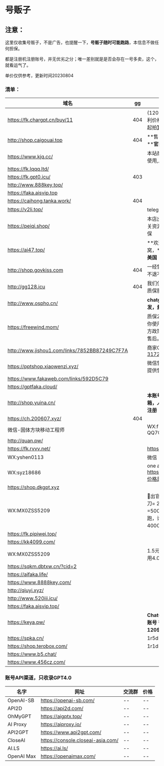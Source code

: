 # 号贩子

##  注意： 

这里仅收集号贩子，不是广告，也提醒一下，**号贩子随时可能跑路**，本信息不做任何担保。

都是注册机注册账号，并无优劣之分；唯一差别就是是否会存在一号多卖，这个，就看运气了。

单价仅供参考，更新时间20230804

###  清单：


| 域名                                          | gg   | 广告语                                                       | $5   | $120 |
| --------------------------------------------- | ---- | ------------------------------------------------------------ | ---- | ---- |
| https://fk.chargpt.cn/buy/11                  | 404  | (120刀Key)【限时福利价格1.6元/个，5个起拍】                  |      |      |
| http://shop.caigouai.top                      | 404  | **售出后，质保7天！****官网直登即可！**                      | ¥2   |      |
| https://www.kjq.cc/                           |      | 本站商品仅供学习测试使用,质保24小时                          | ¥2   |      |
| https://fk.lqqq.ltd/                          |      |                                                              | ¥3.2 |      |
| https://fk.gpt0.icu/                          | 403  |                                                              | ¥3   |      |
| http://www.888key.top/                        |      |                                                              | ¥2   | ¥50  |
| https://faka.aisvip.top                       |      |                                                              | ¥2.5 |      |
| https://caihong.tanka.work/                   | 404  |                                                              | ¥8   |      |
| https://v2li.top/                             |      | telegram客服                                                 | ¥2   |      |
| https://peiqi.shop/                           |      | 本店出售ChatGPT相关资源，低价实惠带质保                      | ¥20  |      |
| https://ai47.top/                             |      | **欢迎光临AI 佩奇小窝，****团队肉身在🇺🇸美国**                | ¥3   | ¥85  |
| http://shop.govkiss.com                       | 404  | 一经售出，非质量问题不退不换。                               |      |      |
| http://gg128.icu                              | 404  | 我们仅提供24小时的质保服务。                                 | ¥1.5 |      |
| http://www.ospho.cn/                          |      | **chatgpt账号支持批发，量大谈价格**                          | ¥2.8 | ¥45  |
| https://freewind.mom/                         |      | 质保24h首登，后续因你使用方式错误或是官方政策改变导致封号不售后。 | ¥3   |      |
| http://www.jishou1.com/links/7852BB87249C7F7A |      | 商家QQ：[317223337](http://wpa.qq.com/msgrd?v=1&uin=317223337&site=www.jishouwang.com&menu=yes') | ¥8   |      |
| https://pptshop.xiaowenzi.xyz/                |      | 微信售后群，扫码加入提供售后支持                             | ¥8   |      |
| https://www.fakaweb.com/links/592D5C79        |      |                                                              | ¥3   |      |
| https://gptfaka.cloud/                        |      |                                                              | ¥3   |      |
| http://shop.yuina.cn/                         |      | **本账号使用德国本地邮箱，人在德国家庭环境注册**             | ¥2   |      |
| https://ch.200607.xyz/                        | 404  |                                                              | ¥8   |      |
| 微信-固体方块移动工程师                       |      | WX:f25f91 QQ7041521                                          | ¥1   | ¥50  |
| http://quan.pw/                               |      |                                                              | ¥2   |      |
| https://fk.rvvv.net/                          |      | https://ka.rvvv.net/                                         | ¥1   | ¥20  |
| WX:yshen0113                                  |      | 微信                                                         | ¥1   | ¥25  |
| WX:syz18686                                   |      | one api https://api.dk666.cc/,价格是token 1:5                |      |      |
| https://shop.dkgpt.xyz                        |      |                                                              | ¥1   | ¥50  |
| WX:MX0ZSS5209                                 |      | 🎉出官方直连4.0，100刀=  250元，200刀=500元，2人跑跑跑，谁快谁就赚  ，40000转速 |      | ¥30  |
| https://fk.pipiwei.top/                       |      |                                                              | ¥5   | ¥45  |
| https://kk4099.com/                           |      |                                                              | ¥20  | ¥100 |
| WX:MX0ZSS5209                                 |      | 1.5元每刀，可免费试用4.0                                     |      | ¥30  |
| https://sqkm.dbtxw.cn/?cid=2                  |      |                                                              | ¥3   |      |
| https://aifaka.life/                          |      |                                                              | ¥1.5 | ¥30  |
| https://www.8888key.com/                      |      |                                                              | ¥1   | ¥50  |
| http://qiuyi.xyz/                             |      |                                                              | ¥8   | ¥48  |
| http://www.520iii.icu/                        |      |                                                              | ¥1   |      |
| https://faka.aisvip.top/                      |      |                                                              | ¥1   | ¥30  |
| https://keya.pw/                              |      | **ChatGPT 不限速5$ 账号 带Key 速率等同120$ 质保7天**         | ¥4   |      |
| https://spka.cn/                              |      | 1r5d                                                         | ¥1.5 |      |
| https://shop.terobox.com/                     |      | 1r1d                                                         | ¥15  |      |
| https://www.b5.chat/                          |      |                                                              | ¥10  | ¥25  |
| https://www.456cz.com/                        |      |                                                              | ¥1   |      |



### 账号API渠道，只收录GPT4.0

| 名字       | 网址                              | 交流群 | 价格 |
| ---------- | --------------------------------- | ------ | ---- |
| OpenAI-SB  | https://openai-sb.com/            | --     | --   |
| API2D      | https://api2d.com/                | --     | --   |
| OhMyGPT    | https://aigptx.top/               | --     | --   |
| AI Proxy   | https://aiproxy.io/               | --     | --   |
| API2GPT    | https://www.api2gpt.com/          | --     | --   |
| CloseAI    | https://console.closeai-asia.com/ | --     | --   |
| AI.LS      | https://ai.ls/                    | --     | --   |
| OpenAI Max | https://openaimax.com/            | --     | --   |



